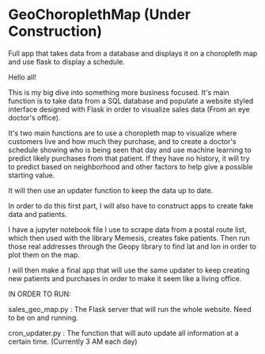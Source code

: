 # GeoChoroplethMap (Under Construction)
Full app that takes data from a database and displays it on a choropleth map and use flask to display a schedule.


Hello all!

This is my big dive into something more business focused. It's main function is to take data from a SQL database and populate a website styled interface designed with Flask in order to visualize sales data (From an eye doctor's office).

It's two main functions are to use a choropleth map to visualize where customers live and how much they purchase, and to create a doctor's schedule showing who is being seen that day and use machine learning to predict likely purchases from that patient. If they have no history, it will try to predict based on neighborhood and other factors to help give a possible starting value.

It will then use an updater function to keep the data up to date.

In order to do this first part, I will also have to construct apps to create fake data and patients.

I have a jupyter notebook file I use to scrape data from a postal route list, which then used with the library Memesis, creates fake patients. Then run those real addresses through the Geopy library to find lat and lon in order to plot them on the map.

I will then make a final app that will use the same updater to keep creating new patients and purchases in order to make it seem like a living office.

IN ORDER TO RUN:

sales_geo_map.py : The Flask server that will run the whole website. Need to be on and running.

cron_updater.py : The function that will auto update all information at a certain time. (Currently 3 AM each day)
